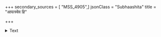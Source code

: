 +++
secondary_sources = [ "MSS_4905",]
jsonClass = "Subhaashita"
title = "आपत्स्वेव हि"

+++

<details><summary>Text</summary>

आपत्स्वेव हि महतां शक्तिरभिव्यज्यते न संपत्सु।  
अगुरोस् तथा न गन्धः प्रागस्ति यथाग्निपतितस्य॥
</details>
